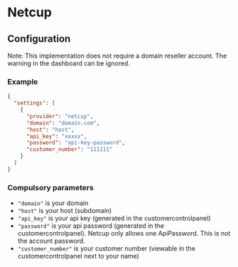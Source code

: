 # Netcup

## Configuration

Note: This implementation does not require a domain reseller account. The warning in the dashboard can be ignored.

### Example

```json
{
  "settings": [
    {
      "provider": "netcup",
      "domain": "domain.com",
      "host": "host",
      "api_key": "xxxxx",
      "password": "api-key-password",
      "customer_number": "111111"
    }
  ]
}
```

### Compulsory parameters

- `"domain"` is your domain
- `"host"` is your host (subdomain)
- `"api_key"` is your api key (generated in the customercontrolpanel)
- `"password"` is your api password (generated in the customercontrolpanel). Netcup only allows one ApiPassword. This is not the account password.
- `"customer_number"` is your customer number (viewable in the customercontrolpanel next to your name)
